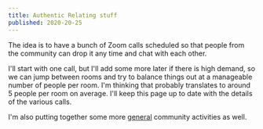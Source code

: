 ```yaml
---
title: Authentic Relating stuff
published: 2020-20-25
---
```


The idea is to have a bunch of Zoom calls scheduled so that people from the community can drop it any time and chat with each other.

I'll start with one call, but I'll add some more later if there is high demand, so we can jump between rooms and try to balance things out at a manageable number of people per room.
I'm thinking that probably translates to around 5 people per room on average.
I'll keep this page up to date with the details of the various calls.

I'm also putting together some more [general](./general.html) community activities as well.
